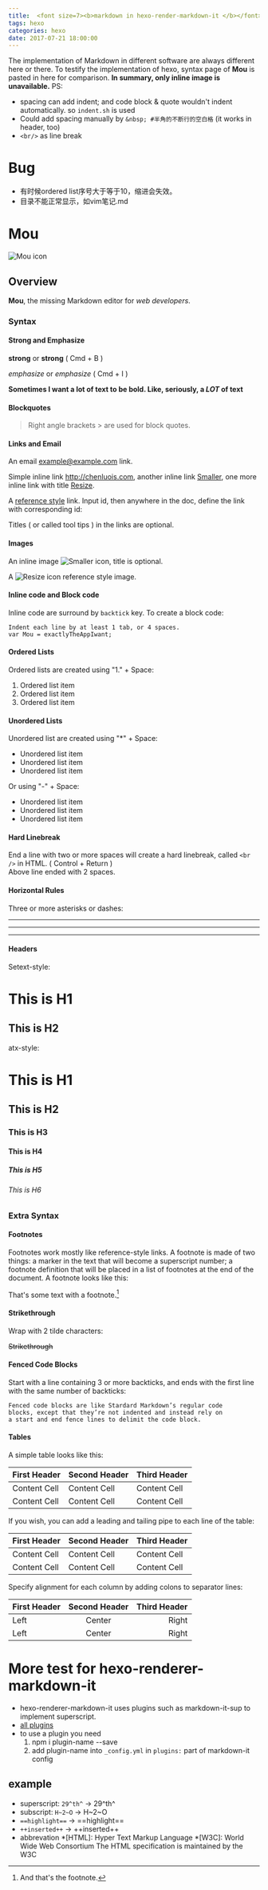 ```yaml
---
title:  <font size=7><b>markdown in hexo-render-markdown-it </b></font>
tags: hexo
categories: hexo
date: 2017-07-21 18:00:00
---
```


The implementation of Markdown in different software are always different here or there. 
To testify the implementation of hexo, syntax page of **Mou** is pasted in here for comparison.
**In summary, only inline image is unavailable.**
PS:
+ spacing can add indent; and code block & quote wouldn't indent automatically.
so `indent.sh` is used
+ Could add spacing manually by `&nbsp; #半角的不断行的空白格` (it works in header, too)
+ `<br/>` as line break

# Bug
+ 有时候ordered list序号大于等于10，缩进会失效。
+ 目录不能正常显示，如vim笔记.md

# Mou

![Mou icon](http://25.io/mou/Mou_128.png)

## Overview
<!-- more -->

**Mou**, the missing Markdown editor for *web developers*.

### Syntax

#### Strong and Emphasize 

**strong** or __strong__ ( Cmd + B )

*emphasize* or _emphasize_ ( Cmd + I )

**Sometimes I want a lot of text to be bold.
Like, seriously, a _LOT_ of text**

#### Blockquotes

   > Right angle brackets &gt; are used for block quotes.

#### Links and Email

An email <example@example.com> link.

Simple inline link <http://chenluois.com>, another inline link [Smaller](http://25.io/smaller/), one more inline link with title [Resize](http://resizesafari.com "a Safari extension").

A [reference style][id] link. Input id, then anywhere in the doc, define the link with corresponding id:

[id]: http://25.io/mou/ "Markdown editor on Mac OS X"

Titles ( or called tool tips ) in the links are optional.

#### Images

An inline image ![Smaller icon](http://25.io/smaller/favicon.ico "Title here"), title is optional.

A ![Resize icon][2] reference style image.

[2]: http://resizesafari.com/favicon.ico "Title"

#### Inline code and Block code

Inline code are surround by `backtick` key. To create a block code:

    Indent each line by at least 1 tab, or 4 spaces.
    var Mou = exactlyTheAppIwant; 

####  Ordered Lists

Ordered lists are created using "1." + Space:

1. Ordered list item
2. Ordered list item
3. Ordered list item

#### Unordered Lists

Unordered list are created using "*" + Space:

* Unordered list item
* Unordered list item
* Unordered list item 

Or using "-" + Space:

- Unordered list item
- Unordered list item
- Unordered list item

#### Hard Linebreak

End a line with two or more spaces will create a hard linebreak, called `<br />` in HTML. ( Control + Return )  
Above line ended with 2 spaces.

#### Horizontal Rules

Three or more asterisks or dashes:

***

---

- - - -

#### Headers

Setext-style:

This is H1
==========

This is H2
----------

atx-style:

# This is H1
## This is H2
### This is H3
#### This is H4
##### This is H5
###### This is H6


### Extra Syntax

#### Footnotes

Footnotes work mostly like reference-style links. A footnote is made of two things: a marker in the text that will become a superscript number; a footnote definition that will be placed in a list of footnotes at the end of the document. A footnote looks like this:

That's some text with a footnote.[^1]

[^1]: And that's the footnote.


#### Strikethrough

Wrap with 2 tilde characters:

~~Strikethrough~~


#### Fenced Code Blocks

Start with a line containing 3 or more backticks, and ends with the first line with the same number of backticks:

```
Fenced code blocks are like Stardard Markdown’s regular code
blocks, except that they’re not indented and instead rely on
a start and end fence lines to delimit the code block.
```

#### Tables
A simple table looks like this:

First Header | Second Header | Third Header
------------ | ------------- | ------------
Content Cell | Content Cell  | Content Cell
Content Cell | Content Cell  | Content Cell

If you wish, you can add a leading and tailing pipe to each line of the table:

| First Header | Second Header | Third Header |
| ------------ | ------------- | ------------ |
| Content Cell | Content Cell  | Content Cell |
| Content Cell | Content Cell  | Content Cell |

Specify alignment for each column by adding colons to separator lines:

First Header | Second Header | Third Header
:----------- | :-----------: | -----------:
Left         | Center        | Right
Left         | Center        | Right


# More test for hexo-renderer-markdown-it
+ hexo-renderer-markdown-it uses plugins such as markdown-it-sup to implement superscript.
+ [all plugins](https://www.npmjs.com/browse/keyword/markdown-it-plugin)
+ to use a plugin you need
   1. npm i plugin-name --save
   2. add plugin-name into `_config.yml` in `plugins:` part of markdown-it config
## example
+ superscript: `29^th^` -> 29^th^
+ subscript: `H~2~O` -> H~2~O
+ `==highlight==` -> ==highlight==
+ `++inserted++` -> ++inserted++
+ abbrevation
*[HTML]: Hyper Text Markup Language
*[W3C]:  World Wide Web Consortium
The HTML specification
is maintained by the W3C
